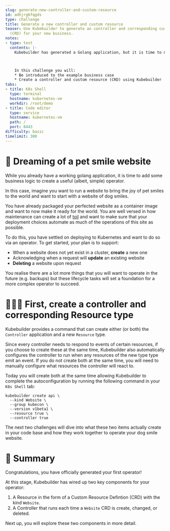 ```yaml
---
slug: generate-new-controller-and-custom-resource
id: adhjrg6fqgds
type: challenge
title: Generate a new controller and custom resource
teaser: Use Kubebuilder to generate an controller and corresponding custom resource
  (CRD) for your new business.
notes:
- type: text
  contents: |-
    Kubebuilder has generated a Golang application, but it is time to now build your business case in.



    In this challenge you will:
    * Be introduced to the example business case
    * Create a controller and custom resource (CRD) using Kubebuilder
tabs:
- title: K8s Shell
  type: terminal
  hostname: kubernetes-vm
  workdir: /root/demo
- title: Code editor
  type: service
  hostname: kubernetes-vm
  path: /
  port: 8443
difficulty: basic
timelimit: 300
---
```


🐾 Dreaming of a pet smile website
==============

While you already have a working golang application, it is time to add some business logic to create a useful (albeit, simple) operator.

In this case, imagine you want to run a website to bring the joy of pet smiles to the world and want to start with a website of dog smiles.

You have already packaged your perfected website as a container image and want to now make it ready for the world. You are well versed in how maintenance can create a lot of [toil](https://sre.google/sre-book/eliminating-toil/) and want to make sure that your deployment choices automate as much of the operations of this site as possible.

To do this, you have settled on deploying to Kubernetes and want to do so via an operator. To get started, your plan is to support:

* When a website does not yet exist in a cluster, **create** a new one
* Acknowledging when a request will **update** an existing website
* **Deleting** a website upon request

You realise there are a lot more things that you will want to operate in the future (e.g. backups) but these lifecycle tasks will set a foundation for a more complex operator to succeed.


👩🏾‍💻 First, create a controller and corresponding Resource type
==============

Kubebuilder provides a command that can create either (or both) the `Controller` application and a new `Resource` type.

Since every controller needs to respond to events of certain resources, if you choose to create these at the same time, Kubebuilder also automatically configures the controller to run when any resources of the new type type emit an event. If you do not create both at the same time, you will need to manually configure what resources the controller will react to.

Today you will create both at the same time allowing Kubebuilder to complete the autoconfiguration by running the following command in your `K8s Shell` tab:

```
kubebuilder create api \
  --kind Website \
  --group kubecon \
  --version v1beta1 \
  --resource true \
  --controller true
```

The next two challenges will dive into what these two items actually create in your code base and how they work together to operate your dog smile website.


📕 Summary
==============

Congratulations, you have officially generated your first operator!

At this stage, Kubebuilder has wired up two key components for your operator:

1. A Resource in the form of a Custom Resource Defintion (CRD) with the kind `Website`.
2. A Controller that runs each time a `Website` CRD is create, changed, or deleted.

Next up, you will explore these two components in more detail.
